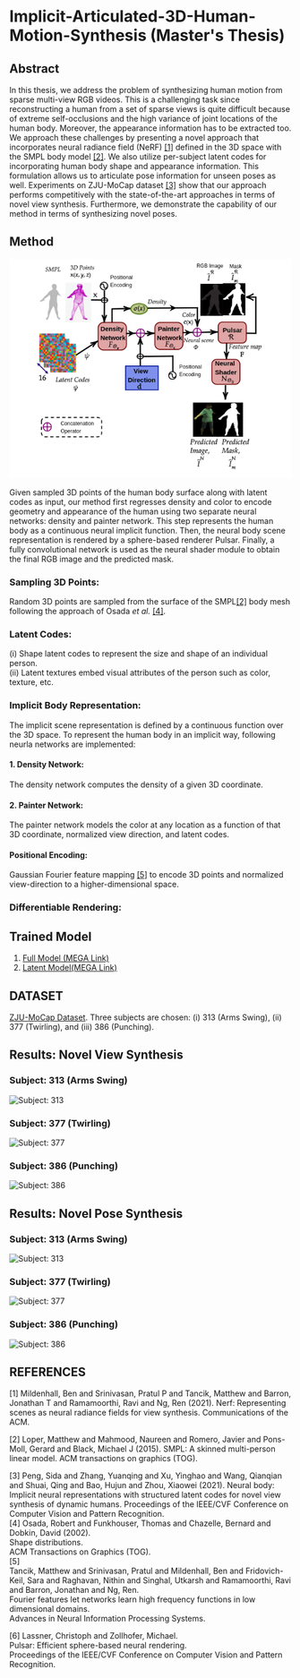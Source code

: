 # Implicit-Articulated-3D-Human-Motion-Synthesis (Master's Thesis)

## Abstract 
In this thesis, we address the problem of synthesizing human motion from sparse multi-view RGB videos. This is a challenging task since reconstructing a human from a set of sparse views is quite difficult because of extreme self-occlusions and the high variance of joint locations of the human body. Moreover, the appearance information has to be extracted too. We approach these challenges by presenting a novel approach that incorporates neural radiance field (NeRF) [[1]](#1) defined in the 3D space with the SMPL body model [[2]](#2). We also utilize per-subject latent codes for incorporating human body shape and appearance information. This formulation allows us to articulate pose information for unseen poses as well. Experiments on ZJU-MoCap dataset [[3]](#3) show that our approach performs competitively with the state-of-the-art approaches in terms of novel view synthesis. Furthermore, we demonstrate the capability of our method in terms of synthesizing novel poses.
## Method
![overview](https://github.com/Pallab38/Implicit-Articulated-3D-Human-Motion-Synthesis/blob/main/resources/overview.png)

Given sampled 3D points of the human body surface along with latent codes as input, our method first regresses density and color to encode geometry and appearance of the human using two separate neural networks: density and painter network. This step represents the human body as a continuous neural implicit function. Then, the neural body scene representation is rendered by a sphere-based renderer Pulsar. Finally, a fully convolutional network is used as the neural shader module  to obtain the final RGB image and the predicted mask.

### Sampling 3D Points: 
Random 3D points are sampled from the surface of the SMPL[[2]](#2) body mesh following the approach of Osada _et al._ [[4]](#4). 

### Latent Codes: 
(i) Shape latent codes to represent the size and shape of an individual person. <br>
(ii) Latent textures embed visual attributes of the person such as color, texture, etc.

### Implicit Body Representation:
The implicit scene representation is defined by a continuous function over the 3D space. To represent the human body in an implicit way, following neurla networks are implemented:
#### 1. Density Network: 
The density network computes the density of a given 3D coordinate.
#### 2. Painter Network: 
The painter network models the color at any location as a function of that 3D coordinate, normalized view direction, and latent codes.
#### Positional Encoding: 
Gaussian Fourier feature mapping [[5]](#5) to encode 3D points and normalized view-direction to a higher-dimensional space.
### Differentiable Rendering: 


## Trained Model 
1. [Full Model (MEGA Link)](https://mega.nz/fm/ouIghJ4I)
2. [Latent Model(MEGA Link) ](https://mega.nz/fm/Q3JwDZRY)

## DATASET 
[ZJU-MoCap Dataset](https://github.com/zju3dv/EasyMocap#zju-mocap). Three subjects are chosen: (i) 313 (Arms Swing), (ii) 377 (Twirling), and (iii) 386 (Punching).

## Results: Novel View Synthesis
### Subject: 313 (Arms Swing)
![Subject: 313](https://github.com/Pallab38/Implicit-Articulated-3D-Human-Motion-Synthesis/blob/main/resources/nvs/313_nvs_20fps.gif)
### Subject: 377 (Twirling)
![Subject: 377](https://github.com/Pallab38/Implicit-Articulated-3D-Human-Motion-Synthesis/blob/main/resources/nvs/377_nvs_20fps.gif)

### Subject: 386 (Punching)
![Subject: 386](https://github.com/Pallab38/Implicit-Articulated-3D-Human-Motion-Synthesis/blob/main/resources/nvs/386_nvs_20fps.gif)

## Results: Novel Pose Synthesis
### Subject: 313 (Arms Swing)
![Subject: 313](https://github.com/Pallab38/Implicit-Articulated-3D-Human-Motion-Synthesis/blob/main/resources/nps/313_20fps.gif)
### Subject: 377 (Twirling)
![Subject: 377](https://github.com/Pallab38/Implicit-Articulated-3D-Human-Motion-Synthesis/blob/main/resources/nps/377_20fps.gif)

### Subject: 386 (Punching)
![Subject: 386](https://github.com/Pallab38/Implicit-Articulated-3D-Human-Motion-Synthesis/blob/main/resources/nps/386_20fps.gif)


## REFERENCES
<a id="1">[1]</a>
Mildenhall, Ben and Srinivasan, Pratul P and Tancik, Matthew and Barron, Jonathan T and Ramamoorthi, Ravi and Ng, Ren (2021).
Nerf: Representing scenes as neural radiance fields for view synthesis.
Communications of the ACM.<br>

<a id="2">[2]</a>
Loper, Matthew and Mahmood, Naureen and Romero, Javier and Pons-Moll, Gerard and Black, Michael J (2015).
SMPL: A skinned multi-person linear model.
ACM transactions on graphics (TOG).<br>

<a id ="3"> [3]</a>
Peng, Sida and Zhang, Yuanqing and Xu, Yinghao and Wang, Qianqian and Shuai, Qing and Bao, Hujun and Zhou, Xiaowei (2021). 
Neural body: Implicit neural representations with structured latent codes for novel view synthesis of dynamic humans.
Proceedings of the IEEE/CVF Conference on Computer Vision and Pattern Recognition. <br>
<a id="4"> [4] </a> Osada, Robert and Funkhouser, Thomas and Chazelle, Bernard and Dobkin, David (2002). <br>
Shape distributions. <br>
ACM Transactions on Graphics (TOG). <br>
<a id="5"> [5] </a>  
Tancik, Matthew and Srinivasan, Pratul and Mildenhall, Ben and Fridovich-Keil, Sara and Raghavan, Nithin and Singhal, Utkarsh and Ramamoorthi, Ravi and Barron, Jonathan and Ng, Ren. <br>
Fourier features let networks learn high frequency functions in low dimensional domains. <br>
Advances in Neural Information Processing Systems.

<a id="6"> [6]</a>
Lassner, Christoph and Zollhofer, Michael. <br>
Pulsar: Efficient sphere-based neural rendering. <br>
Proceedings of the IEEE/CVF Conference on Computer Vision and Pattern Recognition.
